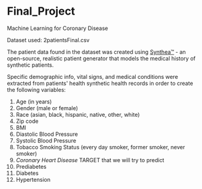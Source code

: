 # Final_Project
Machine Learning for Coronary Disease

Dataset used: 2patientsFinal.csv

The patient data found in the dataset was created using [Synthea™](https://synthetichealth.github.io/synthea/) - an open-source, realistic patient generator that models the medical history of synthetic patients.

Specific demographic info, vital signs, and medical conditions were extracted from patients' health synthetic health records in order to create the following variables:
1. Age (in years)
2. Gender (male or female)
3. Race (asian, black, hispanic, native, other, white)
4. Zip code
5. BMI
6. Diastolic Blood Pressure
7. Systolic Blood Pressure 
8. Tobacco Smoking Status (every day smoker, former smoker, never smoker)
9. *Coronary Heart Disease* TARGET that we will try to predict
10. Prediabetes
11. Diabetes
12. Hypertension
